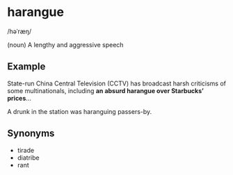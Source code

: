 # harangue

/həˈræŋ/

(noun) A lengthy and aggressive speech

## Example

State-run China Central Television (CCTV) has broadcast harsh criticisms of some multinationals, including **an absurd harangue over Starbucks’ prices**...

A drunk in the station was haranguing passers-by.

## Synonyms

+ tirade
+ diatribe
+ rant
